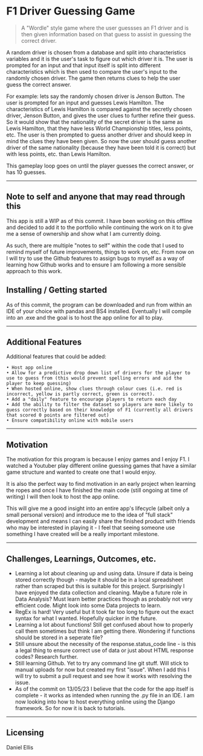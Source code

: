 # F1 Driver Guessing Game
> A "Wordle" style game where the user guessses an F1 driver and is then given information based on that guess to assist in guessing the correct driver.

A random driver is chosen from a database and split into characteristics variables and it is the user's task to figure out which driver it is. The user is prompted for an input and that input itself is split into different characteristics which is then used to compare the user's input to the randomly chosen driver. The game then returns clues to help the user guess the correct answer.

For example: lets say the randomly chosen driver is Jenson Button. The user is prompted for an input and guesses Lewis Hamilton. The characteristics of Lewis Hamilton is compared against the secretly chosen driver, Jenson Button, and gives the user clues to further refine their guess. So it would show that the nationality of the secret driver is the same as Lewis Hamilton, that they have less World Championship titles, less points, etc. The user is then prompted to guess another driver and should keep in mind the clues they have been given. So now the user should guess another driver of the same nationality (because they have been told it is correct) but with less points, etc. than Lewis Hamilton.

This gameplay loop goes on until the player guesses the correct answer, or has 10 guesses.

---

## Note to self and anyone that may read through this

This app is still a WIP as of this commit. I have been working on this offline and decided to add it to the portfolio while continuing the work on it to give me a sense of ownership and show what I am currently doing.

As such, there are multiple "notes to self" within the code that I used to remind myself of future improvements, things to work on, etc. From now on I will try to use the Github features to assign bugs to myself as a way of learning how Github works and to ensure I am following a more sensible approach to this work.

## Installing / Getting started

As of this commit, the program can be downloaded and run from within an IDE of your choice with pandas and BS4 installed. Eventually I will compile into an .exe and the goal is to host the app online for all to play.
  
---

## Additional Features

Additional features that could be added:

    • Host app online
    • Allow for a predictive drop down list of drivers for the player to use to guess from (this would prevent spelling errors and aid the player to keep guessing)
    • When hosted online, show clues through colour cues (i.e. red is incorrect, yellow is partly correct, green is correct).
    • Add a "daily" feature to encourage players to return each day
    • Add the ability to filter the dataset so players are more likely to guess correctly based on their knowledge of F1 (currently all drivers that scored 0 points are filtered out)
    • Ensure compatibility online with mobile users

---

## Motivation

The motivation for this program is because I enjoy games and I enjoy F1. I watched a Youtuber play different online guessing games that have a similar game structure and wanted to create one that I would enjoy.

It is also the perfect way to find motivation in an early project when learning the ropes and once I have finished the main code (still ongoing at time of writing) I will then look to host the app online.

This will give me a good insight into an entire app's lifecycle (albeit only a small personal version) and introduce me to the idea of "full stack" development and means I can easily share the finished product with friends who may be interested in playing it - I feel that seeing someone use something I have created will be a really important milestone.

---

## Challenges, Learnings, Outcomes, etc.

- Learning a lot about cleaning up and using data. Unsure if data is being stored correctly though - maybe it should be in a local spreadsheet rather than scraped but this is suitable for this project. Surprisingly I have enjoyed the data collection and cleaning. Maybe a future role in Data Analysis? Must learn better practices though as probably not very efficient code. Might look into some Data projects to learn.
- RegEx is hard! Very useful but it took far too long to figure out the exact syntax for what I wanted. Hopefully quicker in the future.
- Learning a lot about functions! Still get confused about how to properly call them sometimes but think I am getting there. Wondering if functions should be stored in a seperate file?
- Still unsure about the necessity of the response.status_code line - is this a legal thing to ensure correct use of data or just about HTML response codes? Research further.
- Still learning Github. Yet to try any command line git stuff. Will stick to manual uploads for now but created my first "issue". When I add this I will try to submit a pull request and see how it works with resolving the issue.
- As of the commit on 13/05/23 I believe that the code for the app itself is complete - it works as intended when running the .py file in an IDE. I am now looking into how to host everything online using the Django framework. So for now it is back to tutorials. 

---

## Licensing

Daniel Ellis
